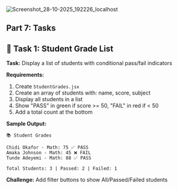 ![Screenshot_28-10-2025_192226_localhost](https://github.com/user-attachments/assets/277e97e9-dc0b-4ff0-8859-b448e5cfac6e)


## **Part 7: Tasks**

## 🎯 Task 1: Student Grade List

**Task:** Display a list of students with conditional pass/fail indicators

**Requirements:**
1. Create `StudentGrades.jsx`
2. Create an array of students with: name, score, subject
3. Display all students in a list
4. Show "PASS" in green if score >= 50, "FAIL" in red if < 50
5. Add a total count at the bottom

**Sample Output:**
```
📚 Student Grades

Chidi Okafor - Math: 75 ✅ PASS
Amaka Johnson - Math: 45 ❌ FAIL
Tunde Adeyemi - Math: 88 ✅ PASS

Total Students: 3 | Passed: 2 | Failed: 1
```

**Challenge:** Add filter buttons to show All/Passed/Failed students
